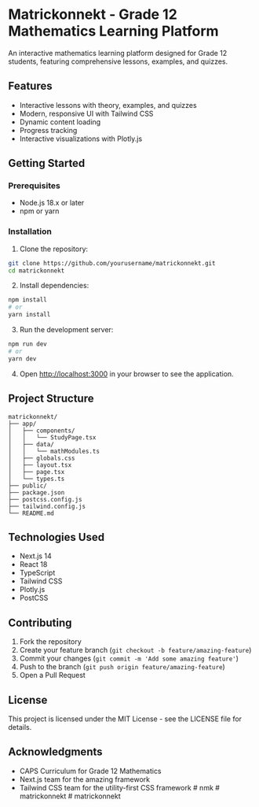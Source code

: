 # Matrickonnekt - Grade 12 Mathematics Learning Platform

An interactive mathematics learning platform designed for Grade 12 students, featuring comprehensive lessons, examples, and quizzes.

## Features

- Interactive lessons with theory, examples, and quizzes
- Modern, responsive UI with Tailwind CSS
- Dynamic content loading
- Progress tracking
- Interactive visualizations with Plotly.js

## Getting Started

### Prerequisites

- Node.js 18.x or later
- npm or yarn

### Installation

1. Clone the repository:
```bash
git clone https://github.com/yourusername/matrickonnekt.git
cd matrickonnekt
```

2. Install dependencies:
```bash
npm install
# or
yarn install
```

3. Run the development server:
```bash
npm run dev
# or
yarn dev
```

4. Open [http://localhost:3000](http://localhost:3000) in your browser to see the application.

## Project Structure

```
matrickonnekt/
├── app/
│   ├── components/
│   │   └── StudyPage.tsx
│   ├── data/
│   │   └── mathModules.ts
│   ├── globals.css
│   ├── layout.tsx
│   ├── page.tsx
│   └── types.ts
├── public/
├── package.json
├── postcss.config.js
├── tailwind.config.js
└── README.md
```

## Technologies Used

- Next.js 14
- React 18
- TypeScript
- Tailwind CSS
- Plotly.js
- PostCSS

## Contributing

1. Fork the repository
2. Create your feature branch (`git checkout -b feature/amazing-feature`)
3. Commit your changes (`git commit -m 'Add some amazing feature'`)
4. Push to the branch (`git push origin feature/amazing-feature`)
5. Open a Pull Request

## License

This project is licensed under the MIT License - see the LICENSE file for details.

## Acknowledgments

- CAPS Curriculum for Grade 12 Mathematics
- Next.js team for the amazing framework
- Tailwind CSS team for the utility-first CSS framework #   n m k  
 #   m a t r i c k o n n e k t  
 #   m a t r i c k o n n e k t  
 
